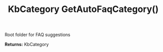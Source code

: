 ﻿---
uid: crmscript_ref_NSChatWidgetSettings_GetAutoFaqCategory
title: KbCategory GetAutoFaqCategory()
intellisense: NSChatWidgetSettings.GetAutoFaqCategory
keywords: NSChatWidgetSettings, GetAutoFaqCategory
so.topic: reference
---

Root folder for FAQ suggestions

**Returns:** KbCategory


